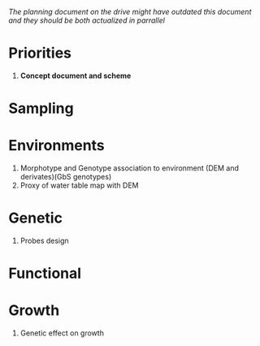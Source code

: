 *The planning document on the drive might have outdated this document and they should be both actualized in parrallel*

# **Priorities**

1. **Concept document and scheme**

# Sampling

# Environments

1. Morphotype and Genotype association to environment (DEM and derivates)(GbS genotypes)
1. Proxy of water table map with DEM

# Genetic

1. Probes design

# Functional

# Growth

1. Genetic effect on growth
